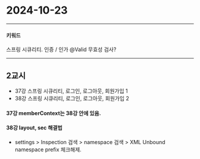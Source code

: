 # 2024-10-23
---
#### 키워드
스프링 시큐리티.
인증 / 인가
@Valid 무효성 검사?

---

## 2교시
- 37강 스프링 시큐리티, 로그인, 로그아웃, 회원가입 1
- 38강 스프링 시큐리티, 로그인, 로그아웃, 회원가입 2

#### 37강 memberContext는 38강 안에 있음.

#### 38강 layout, sec 해결법
- settings > Inspection 검색 > namespace 검색 > XML Unbound namespace prefix 체크해제.
